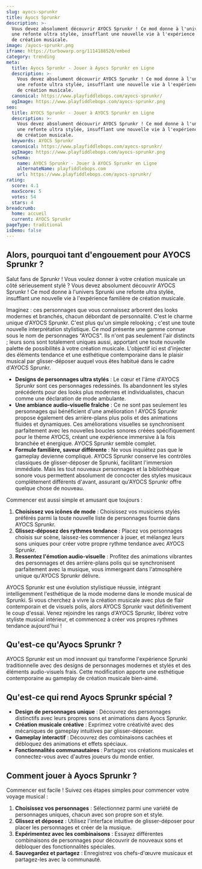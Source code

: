 ```yaml
---
slug: ayocs-sprunkr
title: Ayocs Sprunkr
description: >-
  Vous devez absolument découvrir AYOCS Sprunkr ! Ce mod donne à l'univers Sprunki
  une refonte ultra stylée, insufflant une nouvelle vie à l'expérience familière
  de création musicale.
image: /ayocs-sprunkr.png
iframe: https://turbowarp.org/1114188520/embed
category: trending
meta:
  title: Ayocs Sprunkr - Jouer à Ayocs Sprunkr en Ligne
  description: >-
    Vous devez absolument découvrir AYOCS Sprunkr ! Ce mod donne à l'univers Sprunki
    une refonte ultra stylée, insufflant une nouvelle vie à l'expérience familière
    de création musicale.
  canonical: https://www.playfiddlebops.com/ayocs-sprunkr/
  ogImage: https://www.playfiddlebops.com/ayocs-sprunkr.png
seo:
  title: AYOCS Sprunkr - Jouer à AYOCS Sprunkr en Ligne
  description: >-
    Vous devez absolument découvrir AYOCS Sprunkr ! Ce mod donne à l'univers Sprunki
    une refonte ultra stylée, insufflant une nouvelle vie à l'expérience familière
    de création musicale.
  keywords: AYOCS Sprunkr
  canonical: https://www.playfiddlebops.com/ayocs-sprunkr/
  ogImage: https://www.playfiddlebops.com/ayocs-sprunkr.png
  schema:
    name: AYOCS Sprunkr - Jouer à AYOCS Sprunkr en Ligne
    alternateName: playfiddlebops.com
    url: https://www.playfiddlebops.com/ayocs-sprunkr/
rating:
  score: 4.1
  maxScore: 5
  votes: 54
  stars: 4
breadcrumb:
  home: accueil
  current: AYOCS Sprunkr
pageType: traditional
isDemo: false
---
```


## Alors, pourquoi tant d'engouement pour AYOCS Sprunkr ?

Salut fans de Sprunkr ! Vous voulez donner à votre création musicale un côté sérieusement stylé ? Vous devez absolument découvrir AYOCS Sprunkr ! Ce mod donne à l'univers Sprunki une refonte ultra stylée, insufflant une nouvelle vie à l'expérience familière de création musicale.

Imaginez : ces personnages que vous connaissez arborent des looks modernes et branchés, chacun débordant de personnalité. C'est le charme unique d'AYOCS Sprunkr. C'est plus qu'un simple relooking ; c'est une toute nouvelle interprétation stylistique. Ce mod présente une gamme connue sous le nom de personnages "AYOCS". Ils n'ont pas seulement l'air distincts ; leurs sons sont totalement uniques aussi, apportant une toute nouvelle palette de possibilités à votre création musicale. L'objectif ici est d'injecter des éléments tendance et une esthétique contemporaine dans le plaisir musical par glisser-déposer auquel vous êtes habitué dans le cadre d'AYOCS Sprunkr.

- **Designs de personnages ultra stylés** : Le cœur et l'âme d'AYOCS Sprunkr sont ces personnages redessinés. Ils abandonnent les styles précédents pour des looks plus modernes et individualistes, chacun comme une déclaration de mode ambulante.
- **Une ambiance audio-visuelle fraîche** : Ce ne sont pas seulement les personnages qui bénéficient d'une amélioration ! AYOCS Sprunkr propose également des arrière-plans plus polis et des animations fluides et dynamiques. Ces améliorations visuelles se synchronisent parfaitement avec les nouvelles boucles sonores créées spécifiquement pour le thème AYOCS, créant une expérience immersive à la fois branchée et énergique. AYOCS Sprunkr semble complet.
- **Formule familière, saveur différente** : Ne vous inquiétez pas que le gameplay devienne compliqué. AYOCS Sprunkr conserve les contrôles classiques de glisser-déposer de Sprunki, facilitant l'immersion immédiate. Mais les tout nouveaux personnages et la bibliothèque sonore vous permettent absolument de concocter des styles musicaux complètement différents d'avant, assurant qu'AYOCS Sprunkr offre quelque chose de nouveau.

Commencer est aussi simple et amusant que toujours :

1. **Choisissez vos icônes de mode** : Choisissez vos musiciens stylés préférés parmi la toute nouvelle liste de personnages fournie dans AYOCS Sprunkr.
1. **Glissez-déposez des rythmes tendance** : Placez vos personnages choisis sur scène, laissez-les commencer à jouer, et mélangez leurs sons uniques pour créer votre propre rythme tendance avec AYOCS Sprunkr.
1. **Ressentez l'émotion audio-visuelle** : Profitez des animations vibrantes des personnages et des arrière-plans polis qui se synchronisent parfaitement avec la musique, vous immergeant dans l'atmosphère unique qu'AYOCS Sprunkr délivre.

AYOCS Sprunkr est une évolution stylistique réussie, intégrant intelligemment l'esthétique de la mode moderne dans le monde musical de Sprunki. Si vous cherchez à vivre la création musicale avec plus de flair contemporain et de visuels polis, alors AYOCS Sprunkr vaut définitivement le coup d'essai. Venez rejoindre les rangs d'AYOCS Sprunkr, libérez votre styliste musical intérieur, et commencez à créer vos propres rythmes tendance aujourd'hui !

## Qu'est-ce qu'Ayocs Sprunkr ?

AYOCS Sprunkr est un mod innovant qui transforme l'expérience Sprunki traditionnelle avec des designs de personnages modernes et stylés et des éléments audio-visuels frais. Cette modification apporte une esthétique contemporaine au gameplay de création musicale bien-aimé.

## Qu'est-ce qui rend Ayocs Sprunkr spécial ?

- **Design de personnages unique** : Découvrez des personnages distinctifs avec leurs propres sons et animations dans Ayocs Sprunkr.
- **Création musicale créative** : Exprimez votre créativité avec des mécaniques de gameplay intuitives par glisser-déposer.
- **Gameplay interactif** : Découvrez des combinaisons cachées et débloquez des animations et effets spéciaux.
- **Fonctionnalités communautaires** : Partagez vos créations musicales et connectez-vous avec d'autres joueurs du monde entier.

## Comment jouer à Ayocs Sprunkr ?

Commencer est facile ! Suivez ces étapes simples pour commencer votre voyage musical :

1. **Choisissez vos personnages** : Sélectionnez parmi une variété de personnages uniques, chacun avec son propre son et style.
1. **Glissez et déposez** : Utilisez l'interface intuitive de glisser-déposer pour placer les personnages et créer de la musique.
1. **Expérimentez avec les combinaisons** : Essayez différentes combinaisons de personnages pour découvrir de nouveaux sons et débloquer des fonctionnalités spéciales.
1. **Sauvegardez et partagez** : Enregistrez vos chefs-d'œuvre musicaux et partagez-les avec la communauté.